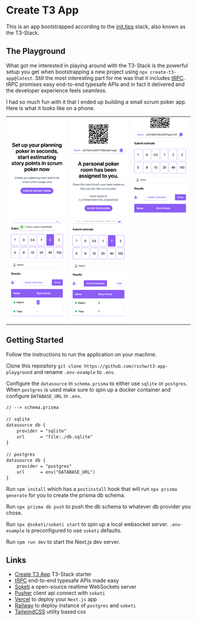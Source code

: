 # Create T3 App

This is an app bootstrapped according to the [init.tips](https://init.tips) stack, also known as the T3-Stack.

## The Playground

What got me interested in playing around with the T3-Stack is the powerful setup you get when bootstrapping a new project using `npx create-t3-app@latest`. Still the most interesting part for me was that it includes [tRPC](https://trpc.io/). tRPC promises easy end-to-end typesafe APIs and in fact it delivered and the developer experience feels seamless.

I had so much fun with it that I ended up building a small scrum poker app. Here is what it looks like on a phone.

|                                       |                                      |                                |
| ------------------------------------- | ------------------------------------ | ------------------------------ |
| ![Create Your Room](docs/screen1.png) | ![Enter Your Room](docs/screen2.png) | ![Room View](docs/screen3.png) |
| ![Estimation](docs/screen4.png)       | ![Estimates](docs/screen5.png)       |                                |

## Getting Started

Follow the instructions to run the application on your machine.

Clone this repository `git clone https://github.com/rschw/t3-app-playground` and rename `.env-example` to `.env`.

Configure the `datasource` in `schema.prisma` to either use `sqlite` or `postgres`. When `postgres` is used make sure to spin up a docker container and configure `DATABASE_URL` in `.env`.

```prisma
// --> schema.prisma

// sqlite
datasource db {
    provider = "sqlite"
    url      = "file:./db.sqlite"
}

// postgres
datasource db {
    provider = "postgres"
    url      = env("DATABASE_URL")
}
```

Run `npm install` which has a `postinstall` hook that will run `npx prisma generate` for you to create the prisma db schema.

Run `npx prisma db push` to push the db schema to whatever db provider you chose.

Run `npx @soketi/soketi start` to spin up a local websocket server. `.env-example` is preconfigured to use `soketi` defaults.

Run `npm run dev` to start the Next.js dev server.

## Links

- [Create T3 App](https://create.t3.gg/) T3-Stack starter
- [tRPC](https://trpc.io/) end-to-end typesafe APIs made easy
- [Soketi](https://soketi.app/) a open-source realtime WebSockets server
- [Pusher](https://pusher.com/) client api connect with `soketi`
- [Vercel](https://vercel.com/) to deploy your `Next.js` app
- [Railway](https://railway.app/) to deploy instance of `postgres` and `soketi`
- [TailwindCSS](https://tailwindcss.com/) utility based css
